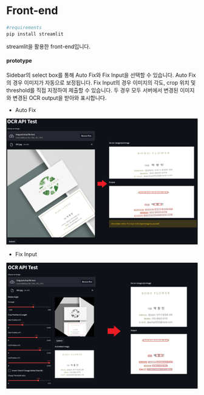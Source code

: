 # Front-end

```bash
#requirements
pip install streamlit
```

streamlit을 활용한 front-end입니다.



#### prototype

Sidebar의 select box를 통해 Auto Fix와 Fix Input을 선택할 수 있습니다.
Auto Fix의 경우 이미지가 자동으로 보정됩니다.
Fix Input의 경우 이미지의 각도, crop 위치 및 threshold를 직접 지정하여 제출할 수 있습니다.
두 경우 모두 서버에서 변경된 이미지와 변경된 OCR output을 받아와 표시합니다.



- Auto Fix

![page_auto](./README.assets/page_auto.png)

- Fix Input

![page_fix](./README.assets/page_fix.png)
